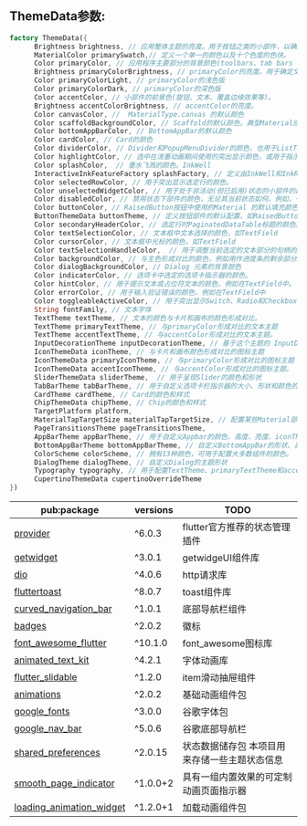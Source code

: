 ## ThemeData参数:

```dart
factory ThemeData({
	  Brightness brightness, // 应用整体主题的亮度。用于按钮之类的小部件，以确定在不使用主色或强调色时选择什么颜色。
	  MaterialColor primarySwatch,// 定义一个单一的颜色以及十个色度的色块。
	  Color primaryColor, // 应用程序主要部分的背景颜色(toolbars、tab bars 等)
	  Brightness primaryColorBrightness, // primaryColor的亮度。用于确定文本的颜色和放置在主颜色之上的图标(例如工具栏文本)。
	  Color primaryColorLight, // primaryColor的浅色版
	  Color primaryColorDark, // primaryColor的深色版
	  Color accentColor, // 小部件的前景色(旋钮、文本、覆盖边缘效果等)。
	  Brightness accentColorBrightness, // accentColor的亮度。
	  Color canvasColor, //  MaterialType.canvas 的默认颜色
	  Color scaffoldBackgroundColor, // Scaffold的默认颜色。典型Material应用程序或应用程序内页面的背景颜色。
	  Color bottomAppBarColor, // BottomAppBar的默认颜色
	  Color cardColor, // Card的颜色
	  Color dividerColor, // Divider和PopupMenuDivider的颜色，也用于ListTile之间、DataTable的行之间等。
	  Color highlightColor, // 选中在泼墨动画期间使用的突出显示颜色，或用于指示菜单中的项。
	  Color splashColor,  // 墨水飞溅的颜色。InkWell
	  InteractiveInkFeatureFactory splashFactory, // 定义由InkWell和InkResponse反应产生的墨溅的外观。
	  Color selectedRowColor, // 用于突出显示选定行的颜色。
	  Color unselectedWidgetColor, // 用于处于非活动(但已启用)状态的小部件的颜色。例如，未选中的复选框。通常与accentColor形成对比。也看到disabledColor。
	  Color disabledColor, // 禁用状态下部件的颜色，无论其当前状态如何。例如，一个禁用的复选框(可以选中或未选中)。
	  Color buttonColor, // RaisedButton按钮中使用的Material 的默认填充颜色。
	  ButtonThemeData buttonTheme, // 定义按钮部件的默认配置，如RaisedButton和FlatButton。
	  Color secondaryHeaderColor, // 选定行时PaginatedDataTable标题的颜色。
	  Color textSelectionColor, // 文本框中文本选择的颜色，如TextField
	  Color cursorColor, // 文本框中光标的颜色，如TextField
	  Color textSelectionHandleColor,  // 用于调整当前选定的文本部分的句柄的颜色。
	  Color backgroundColor, // 与主色形成对比的颜色，例如用作进度条的剩余部分。
	  Color dialogBackgroundColor, // Dialog 元素的背景颜色
	  Color indicatorColor, // 选项卡中选定的选项卡指示器的颜色。
	  Color hintColor, // 用于提示文本或占位符文本的颜色，例如在TextField中。
	  Color errorColor, // 用于输入验证错误的颜色，例如在TextField中
	  Color toggleableActiveColor, // 用于突出显示Switch、Radio和Checkbox等可切换小部件的活动状态的颜色。
	  String fontFamily, // 文本字体
	  TextTheme textTheme, // 文本的颜色与卡片和画布的颜色形成对比。
	  TextTheme primaryTextTheme, // 与primaryColor形成对比的文本主题
	  TextTheme accentTextTheme, // 与accentColor形成对比的文本主题。
	  InputDecorationTheme inputDecorationTheme, // 基于这个主题的 InputDecorator、TextField和TextFormField的默认InputDecoration值。
	  IconThemeData iconTheme, // 与卡片和画布颜色形成对比的图标主题
	  IconThemeData primaryIconTheme, // 与primaryColor形成对比的图标主题
	  IconThemeData accentIconTheme, // 与accentColor形成对比的图标主题。
	  SliderThemeData sliderTheme,  // 用于呈现Slider的颜色和形状
	  TabBarTheme tabBarTheme, // 用于自定义选项卡栏指示器的大小、形状和颜色的主题。
	  CardTheme cardTheme, // Card的颜色和样式
	  ChipThemeData chipTheme, // Chip的颜色和样式
	  TargetPlatform platform, 
	  MaterialTapTargetSize materialTapTargetSize, // 配置某些Material部件的命中测试大小
	  PageTransitionsTheme pageTransitionsTheme, 
	  AppBarTheme appBarTheme, // 用于自定义Appbar的颜色、高度、亮度、iconTheme和textTheme的主题。
	  BottomAppBarTheme bottomAppBarTheme, // 自定义BottomAppBar的形状、高度和颜色的主题。
	  ColorScheme colorScheme, // 拥有13种颜色，可用于配置大多数组件的颜色。
	  DialogTheme dialogTheme, // 自定义Dialog的主题形状
	  Typography typography, // 用于配置TextTheme、primaryTextTheme和accentTextTheme的颜色和几何TextTheme值。
	  CupertinoThemeData cupertinoOverrideTheme 
})
```

| pub:package                | versions | TODO                    |
| -------------------------- | -------- | ----------------------- |
| [provider]                 | ^6.0.3   | flutter官方推荐的状态管理插件      |
| [getwidget]                | ^3.0.1   | getwidgeUI组件库           |
| [dio]                      | ^4.0.6   | http请求库                 |
| [fluttertoast]             | ^8.0.7   | toast组件库                |
| [curved_navigation_bar]    | ^1.0.1   | 底部导航栏组件                 |
| [badges]                   | ^2.0.2   | 徽标                      |
| [font_awesome_flutter]     | ^10.1.0  | font_awesome图标库         |
| [animated_text_kit]        | ^4.2.1   | 字体动画库                   |
| [flutter_slidable]         | ^1.2.0   | item滑动抽屉组件              |
| [animations]               | ^2.0.2   | 基础动画组件包                 |
| [google_fonts]             | ^3.0.0   | 谷歌字体包                   |
| [google_nav_bar]           | ^5.0.6   | 谷歌底部导航栏                 |
| [shared_preferences]       | ^2.0.15  | 状态数据储存包 本项目用来存储一些主题状态信息 |
| [smooth_page_indicator]    | ^1.0.0+2 | 具有一组内置效果的可定制动画页面指示器     |
| [loading_animation_widget] | ^1.2.0+1 | 加载动画组件包                 |

[provider]: https://pub.dev/packages/provider/
[getwidget]: https://pub.dev/packages/getwidget
[dio]: https://pub.dev/packages/dio/
[fluttertoast]: https://pub.dev/packages/fluttertoast/
[curved_navigation_bar]: https://pub.dev/packages/curved_navigation_bar/
[badges]: https://pub.dev/packages/badges/
[font_awesome_flutter]: https://pub.dev/packages/font_awesome_flutter/
[animated_text_kit]: https://pub.dev/packages/animated_text_kit/
[flutter_slidable]: https://pub.dev/packages/flutter_slidable/
[animations]: https://pub.dev/packages/animations/
[google_fonts]: https://pub.dev/packages/google_fonts/
[google_nav_bar]: https://pub.dev/packages/google_nav_bar/
[shared_preferences]: https://pub.dev/packages/shared_preferences/
[smooth_page_indicator]: https://pub.dev/packages/smooth_page_indicator/
[loading_animation_widget]: https://pub.dev/packages/loading_animation_widget/
